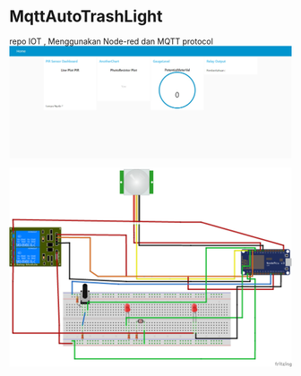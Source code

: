 # MqttAutoTrashLight
repo IOT , Menggunakan Node-red dan MQTT protocol
<img src="Yow.jpg"/>

<img src="Skecth.png"/>
